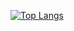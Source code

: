 [![Top Langs](https://github-readme-stats.vercel.app/api/top-langs/?username=tcx42&layout=compact)](https://github.com/anuraghazra/github-readme-stats)
